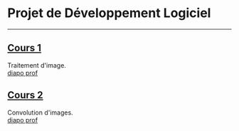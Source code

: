 # Projet de Développement Logiciel

---

## [Cours 1](./cours_1.md)
Traitement d'image.  
[diapo prof](https://moodle1.u-bordeaux.fr/pluginfile.php/979654/mod_resource/content/1/cours.pdf)

## [Cours 2](./cours_2.md)
Convolution d'images.  
[diapo prof](https://moodle1.u-bordeaux.fr/pluginfile.php/979654/mod_resource/content/2/cours.pdf)
